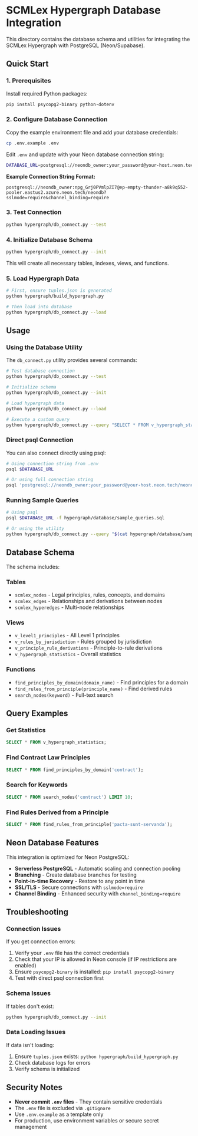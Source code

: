 # SCMLex Hypergraph Database Integration

This directory contains the database schema and utilities for integrating the SCMLex Hypergraph with PostgreSQL (Neon/Supabase).

## Quick Start

### 1. Prerequisites

Install required Python packages:

```bash
pip install psycopg2-binary python-dotenv
```

### 2. Configure Database Connection

Copy the example environment file and add your database credentials:

```bash
cp .env.example .env
```

Edit `.env` and update with your Neon database connection string:

```bash
DATABASE_URL=postgresql://neondb_owner:your_password@your-host.neon.tech/neondb?sslmode=require&channel_binding=require
```

**Example Connection String Format:**
```
postgresql://neondb_owner:npg_Grj0PVmlpZI7@ep-empty-thunder-a8k9q552-pooler.eastus2.azure.neon.tech/neondb?sslmode=require&channel_binding=require
```

### 3. Test Connection

```bash
python hypergraph/db_connect.py --test
```

### 4. Initialize Database Schema

```bash
python hypergraph/db_connect.py --init
```

This will create all necessary tables, indexes, views, and functions.

### 5. Load Hypergraph Data

```bash
# First, ensure tuples.json is generated
python hypergraph/build_hypergraph.py

# Then load into database
python hypergraph/db_connect.py --load
```

## Usage

### Using the Database Utility

The `db_connect.py` utility provides several commands:

```bash
# Test database connection
python hypergraph/db_connect.py --test

# Initialize schema
python hypergraph/db_connect.py --init

# Load hypergraph data
python hypergraph/db_connect.py --load

# Execute a custom query
python hypergraph/db_connect.py --query "SELECT * FROM v_hypergraph_statistics;"
```

### Direct psql Connection

You can also connect directly using psql:

```bash
# Using connection string from .env
psql $DATABASE_URL

# Or using full connection string
psql 'postgresql://neondb_owner:your_password@your-host.neon.tech/neondb?sslmode=require&channel_binding=require'
```

### Running Sample Queries

```bash
# Using psql
psql $DATABASE_URL -f hypergraph/database/sample_queries.sql

# Or using the utility
python hypergraph/db_connect.py --query "$(cat hypergraph/database/sample_queries.sql)"
```

## Database Schema

The schema includes:

### Tables
- `scmlex_nodes` - Legal principles, rules, concepts, and domains
- `scmlex_edges` - Relationships and derivations between nodes
- `scmlex_hyperedges` - Multi-node relationships

### Views
- `v_level1_principles` - All Level 1 principles
- `v_rules_by_jurisdiction` - Rules grouped by jurisdiction
- `v_principle_rule_derivations` - Principle-to-rule derivations
- `v_hypergraph_statistics` - Overall statistics

### Functions
- `find_principles_by_domain(domain_name)` - Find principles for a domain
- `find_rules_from_principle(principle_name)` - Find derived rules
- `search_nodes(keyword)` - Full-text search

## Query Examples

### Get Statistics
```sql
SELECT * FROM v_hypergraph_statistics;
```

### Find Contract Law Principles
```sql
SELECT * FROM find_principles_by_domain('contract');
```

### Search for Keywords
```sql
SELECT * FROM search_nodes('contract') LIMIT 10;
```

### Find Rules Derived from a Principle
```sql
SELECT * FROM find_rules_from_principle('pacta-sunt-servanda');
```

## Neon Database Features

This integration is optimized for Neon PostgreSQL:

- **Serverless PostgreSQL** - Automatic scaling and connection pooling
- **Branching** - Create database branches for testing
- **Point-in-time Recovery** - Restore to any point in time
- **SSL/TLS** - Secure connections with `sslmode=require`
- **Channel Binding** - Enhanced security with `channel_binding=require`

## Troubleshooting

### Connection Issues

If you get connection errors:

1. Verify your `.env` file has the correct credentials
2. Check that your IP is allowed in Neon console (if IP restrictions are enabled)
3. Ensure `psycopg2-binary` is installed: `pip install psycopg2-binary`
4. Test with direct psql connection first

### Schema Issues

If tables don't exist:

```bash
python hypergraph/db_connect.py --init
```

### Data Loading Issues

If data isn't loading:

1. Ensure `tuples.json` exists: `python hypergraph/build_hypergraph.py`
2. Check database logs for errors
3. Verify schema is initialized

## Security Notes

- **Never commit `.env` files** - They contain sensitive credentials
- The `.env` file is excluded via `.gitignore`
- Use `.env.example` as a template only
- For production, use environment variables or secure secret management
